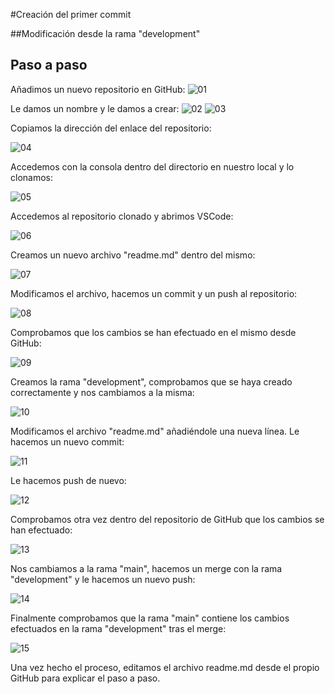 #Creación del primer commit

##Modificación desde la rama "development"

## Paso a paso
Añadimos un nuevo repositorio en GitHub:
![01](https://user-images.githubusercontent.com/125128610/233599293-fe7d11e4-5364-4bad-a84b-aaded72d5c49.png)


Le damos un nombre y le damos a crear:
![02](https://user-images.githubusercontent.com/125128610/233599442-89e8c1ee-3bcc-424a-a39c-3647d967938d.png)
![03](https://user-images.githubusercontent.com/125128610/233599452-bf8daa09-01cc-4eee-9691-a06eec9c9eae.png)

Copiamos la dirección del enlace del repositorio:

![04](https://user-images.githubusercontent.com/125128610/233599632-d9498df6-92ee-46b2-b9ee-58daf113d2d8.png)

Accedemos con la consola dentro del directorio en nuestro local y lo clonamos:

![05](https://user-images.githubusercontent.com/125128610/233599787-735d9e12-cef3-493f-a9d8-76e5bfddae0b.png)

Accedemos al repositorio clonado y abrimos VSCode:

![06](https://user-images.githubusercontent.com/125128610/233599954-90042ce0-00a8-45e0-9c1c-f7fcdb7e0fe6.png)

Creamos un nuevo archivo "readme.md" dentro del mismo:

![07](https://user-images.githubusercontent.com/125128610/233600206-5f222d1b-ae34-459d-af23-7ec36b138236.png)

Modificamos el archivo, hacemos un commit y un push al repositorio:

![08](https://user-images.githubusercontent.com/125128610/233600474-8716a96b-97ef-43e9-9867-a32bb1a616fa.png)

Comprobamos que los cambios se han efectuado en el mismo desde GitHub:

![09](https://user-images.githubusercontent.com/125128610/233600758-1928b02a-e20a-430f-a239-4af5d285fe33.png)

Creamos la rama "development", comprobamos que se haya creado correctamente y nos cambiamos a la misma:

![10](https://user-images.githubusercontent.com/125128610/233600916-9f123ea4-a71b-4b52-afd7-2a77d0244555.png)

Modificamos el archivo "readme.md" añadiéndole una nueva línea. Le hacemos un nuevo commit:

![11](https://user-images.githubusercontent.com/125128610/233601216-0623214a-2dfd-4166-b05c-f3da2f38fc89.png)

Le hacemos push de nuevo:

![12](https://user-images.githubusercontent.com/125128610/233601278-66840499-0460-42ed-a823-2c17daa6b9d7.png)

Comprobamos otra vez dentro del repositorio de GitHub que los cambios se han efectuado:

![13](https://user-images.githubusercontent.com/125128610/233601511-78ddf7fb-f058-4181-bfd9-3935356a982b.png)

Nos cambiamos a la rama "main", hacemos un merge con la rama "development" y le hacemos un nuevo push:

![14](https://user-images.githubusercontent.com/125128610/233601729-f3886311-69b9-4972-8733-b8e6988012ae.png)

Finalmente comprobamos que la rama "main" contiene los cambios efectuados en la rama "development" tras el merge:

![15](https://user-images.githubusercontent.com/125128610/233602973-abe64454-ee2a-4418-aa0e-6f1497d1954b.png)

Una vez hecho el proceso, editamos el archivo readme.md desde el propio GitHub para explicar el paso a paso.
